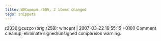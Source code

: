 ```yaml
---
title: WOCommon r509, 2 items changed
tags: snippets
---
```


r2336@cuzco (orig r258): wincent | 2007-03-22 16:55:15 +0100 Comment cleanup; eliminate signed/unsigned comparison warning.
